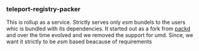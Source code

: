 ### teleport-registry-packer

This is rollup as a service. Strictly serves only _esm_ bundels to the users whic is bundled with its dependencies.
It started out as a fork from [packd](https://github.com/Rich-Harris/packd) and over the time evolved and
we removed the support for umd. Since, we want it strictly to be _esm_ based beacause of requirements
